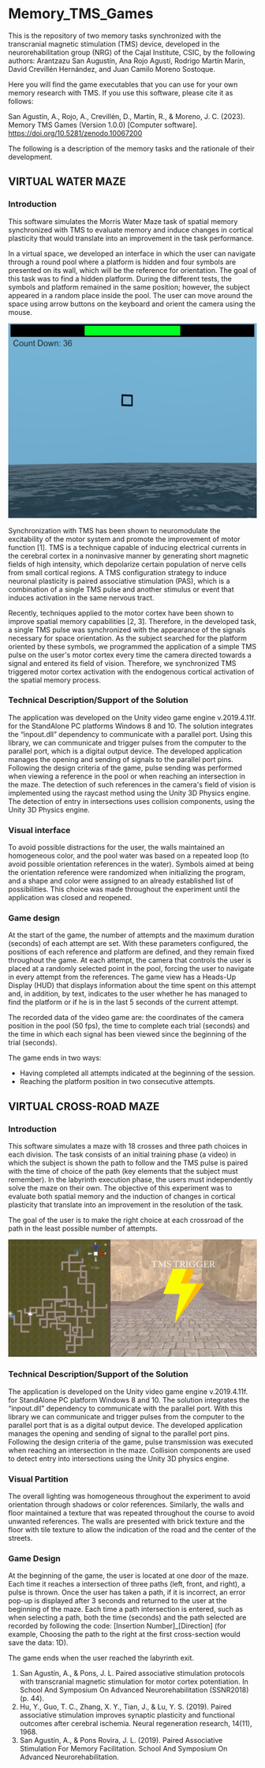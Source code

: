 # Memory_TMS_Games

This is the repository of two memory tasks synchronized with the transcranial magnetic stimulation (TMS) device, developed in the neurorehabilitation group (NRG) of the Cajal Institute, CSIC, by the following authors: Arantzazu San Augustín, Ana Rojo Agustí, Rodrigo Martín Marín, David Crevillén Hernández, and Juan Camilo Moreno Sostoque.

Here you will find the game executables that you can use for your own memory research with TMS. If you use this software, please cite it as follows: 

San Agustín, A., Rojo, A., Crevillén, D., Martín, R., & Moreno, J. C. (2023). Memory TMS Games (Version 1.0.0) [Computer software]. https://doi.org/10.5281/zenodo.10067200

The following is a description of the memory tasks and the rationale of their development.

## VIRTUAL WATER MAZE

### Introduction

This software simulates the Morris Water Maze task of spatial memory synchronized with TMS to evaluate memory and induce changes in cortical plasticity that would translate into an improvement in the task performance.

In a virtual space, we developed an interface in which the user can navigate through a round pool where a platform is hidden and four symbols are presented on its wall, which will be the reference for orientation. The goal of this task was to find a hidden platform. During the different tests, the symbols and platform remained in the same position; however, the subject appeared in a random place inside the pool. The user can move around the space using arrow buttons on the keyboard and orient the camera using the mouse. 

![image](https://github.com/ArantzazuSanAgustin/Memory_TMS_Games/blob/main/Morris%20water%20maze%20picture.png)

Synchronization with TMS has been shown to neuromodulate the excitability of the motor system and promote the improvement of motor function [1]. TMS is a technique capable of inducing electrical currents in the cerebral cortex in a noninvasive manner by generating short magnetic fields of high intensity, which depolarize certain population of nerve cells from small cortical regions. A TMS configuration strategy to induce neuronal plasticity is paired associative stimulation (PAS), which is a combination of a single TMS pulse and another stimulus or event that induces activation in the same nervous tract.

Recently, techniques applied to the motor cortex have been shown to improve spatial memory capabilities [2, 3]. Therefore, in the developed task, a single TMS pulse was synchronized with the appearance of the signals necessary for space orientation. As the subject searched for the platform oriented by these symbols, we programmed the application of a simple TMS pulse on the user's motor cortex every time the camera directed towards a signal and entered its field of vision. Therefore, we synchronized TMS triggered motor cortex activation with the endogenous cortical activation of the spatial memory process.

### Technical Description/Support of the Solution 

The application was developed on the Unity video game engine v.2019.4.11f. for the StandAlone PC platforms Windows 8 and 10. The solution integrates the “inpout.dll” dependency to communicate with a parallel port. Using this library, we can communicate and trigger pulses from the computer to the parallel port, which is a digital output device. The developed application manages the opening and sending of signals to the parallel port pins. Following the design criteria of the game, pulse sending was performed when viewing a reference in the pool or when reaching an intersection in the maze. The detection of such references in the camera's field of vision is implemented using the raycast method using the Unity 3D Physics engine. The detection of entry in intersections uses collision components, using the Unity 3D Physics engine.

### Visual interface

To avoid possible distractions for the user, the walls maintained an homogeneous color, and the pool water was based on a repeated loop (to avoid possible orientation references in the water). Symbols aimed at being the orientation reference were randomized when initializing the program, and a shape and color were assigned to an already established list of possibilities. This choice was made throughout the experiment until the application was closed and reopened.

### Game design 

At the start of the game, the number of attempts and the maximum duration (seconds) of each attempt are set. With these parameters configured, the positions of each reference and platform are defined, and they remain fixed throughout the game. At each attempt, the camera that controls the user is placed at a randomly selected point in the pool, forcing the user to navigate in every attempt from the references. The game view has a Heads-Up Display (HUD) that displays information about the time spent on this attempt and, in addition, by text, indicates to the user whether he has managed to find the platform or if he is in the last 5 seconds of the current attempt.

The recorded data of the video game are: the coordinates of the camera position in the pool (50 fps), the time to complete each trial (seconds) and the time in which each signal has been viewed since the beginning of the trial (seconds).

The game ends in two ways: 
- Having completed all attempts indicated at the beginning of the session. 
- Reaching the platform position in two consecutive attempts.


## VIRTUAL CROSS-ROAD MAZE

### Introduction

This software simulates a maze with 18 crosses and three path choices in each division. The task consists of an initial training phase (a video) in which the subject is shown the path to follow and the TMS pulse is paired with the time of choice of the path (key elements that the subject must remember). In the labyrinth execution phase, the users must independently solve the maze on their own. The objective of this experiment was to evaluate both spatial memory and the induction of changes in cortical plasticity that translate into an improvement in the resolution of the task.

The goal of the user is to make the right choice at each crossroad of the path in the least possible number of attempts.

![image](https://github.com/ArantzazuSanAgustin/Memory_TMS_Games/blob/main/Cross%20road%20maze%20picture.png)


### Technical Description/Support of the Solution

The application is developed on the Unity video game engine v.2019.4.11f. for StandAlone PC platform Windows 8 and 10. The solution integrates the “inpout.dll” dependency to communicate with the parallel port. With this library we can communicate and trigger pulses from the computer to the parallel port that is as a digital output device. The developed application manages the opening and sending of signal to the parallel port pins. Following the design criteria of the game, pulse transmission was executed when reaching an intersection in the maze. Collision components are used to detect entry into intersections using the Unity 3D physics engine.

### Visual Partition

The overall lighting was homogeneous throughout the experiment to avoid orientation through shadows or color references. Similarly, the walls and floor maintained a texture that was repeated throughout the course to avoid unwanted references. The walls are presented with brick texture and the floor with tile texture to allow the indication of the road and the center of the streets.

### Game Design 

At the beginning of the game, the user is located at one door of the maze. Each time it reaches a intersection of three paths (left, front, and right), a pulse is thrown. Once the user has taken a path, if it is incorrect, an error pop-up is displayed after 3 seconds and returned to the user at the beginning of the maze.  Each time a path intersection is entered, such as when selecting a path, both the time (seconds) and the path selected are recorded by following the code: [Insertion Number]_[Direction] (for example, Choosing the path to the right at the first cross-section would save the data: 1D). 

The game ends when the user reached the labyrinth exit.


1.	San Agustín, A., & Pons, J. L. Paired associative stimulation protocols with transcranial magnetic stimulation for motor cortex potentiation. In School And Symposium On Advanced Neurorehabilitation (SSNR2018) (p. 44).
2.	Hu, Y., Guo, T. C., Zhang, X. Y., Tian, J., & Lu, Y. S. (2019). Paired associative stimulation improves synaptic plasticity and functional outcomes after cerebral ischemia. Neural regeneration research, 14(11), 1968.
3.	San Agustín, A., & Pons Rovira, J. L. (2019). Paired Associative Stimulation For Memory Facilitation. School And Symposium On Advanced Neurorehabilitation.


